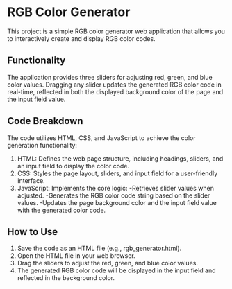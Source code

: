 # RGB Color Generator

This project is a simple RGB color generator web application that allows you to interactively create and display RGB color codes.

## Functionality

The application provides three sliders for adjusting red, green, and blue color values. Dragging any slider updates the generated RGB color code in real-time, reflected in both the displayed background color of the page and the input field value.

## Code Breakdown

The code utilizes HTML, CSS, and JavaScript to achieve the color generation functionality:

1. HTML: Defines the web page structure, including headings, sliders, and an input field to display the color code.
2. CSS: Styles the page layout, sliders, and input field for a user-friendly interface.
3. JavaScript: Implements the core logic:
    -Retrieves slider values when adjusted.
    -Generates the RGB color code string based on the slider values.
    -Updates the page background color and the input field value with the generated color code.

## How to Use
1. Save the code as an HTML file (e.g., rgb_generator.html).
2. Open the HTML file in your web browser.
3. Drag the sliders to adjust the red, green, and blue color values.
4. The generated RGB color code will be displayed in the input field and reflected in the background color.
